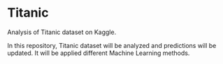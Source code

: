 # Titanic
Analysis of Titanic dataset on Kaggle.  

In this repository, Titanic dataset will be analyzed and predictions will be updated. It will be applied different Machine Learning 
methods.

